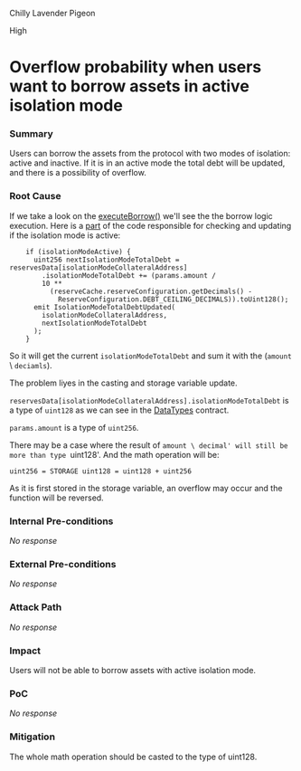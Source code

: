 Chilly Lavender Pigeon

High

# Overflow probability when users want to borrow assets in active isolation mode

### Summary

Users can borrow the assets from the protocol with two modes of isolation: active and inactive. If it is in an active mode  the total debt will be updated, and there is a possibility of overflow. 

### Root Cause

If we take a look on the [executeBorrow()](https://github.com/sherlock-audit/2025-01-aave-v3-3/blob/main/aave-v3-origin/src/contracts/protocol/libraries/logic/BorrowLogic.sol#L60) we'll see the the borrow logic execution. Here is a [part](https://github.com/sherlock-audit/2025-01-aave-v3-3/blob/main/aave-v3-origin/src/contracts/protocol/libraries/logic/BorrowLogic.sol#L109) of the code responsible for checking and updating if the isolation mode is active: 

```solidity
    if (isolationModeActive) {
      uint256 nextIsolationModeTotalDebt = reservesData[isolationModeCollateralAddress]
        .isolationModeTotalDebt += (params.amount /
        10 **
          (reserveCache.reserveConfiguration.getDecimals() -
            ReserveConfiguration.DEBT_CEILING_DECIMALS)).toUint128();
      emit IsolationModeTotalDebtUpdated(
        isolationModeCollateralAddress,
        nextIsolationModeTotalDebt
      );
    }
```

So it will get the current `isolationModeTotalDebt` and sum it with the (`amount` \ `deciamls`). 

The problem liyes in the casting and storage variable update. 

`reservesData[isolationModeCollateralAddress].isolationModeTotalDebt` is a type of `uint128` as we can see in the [DataTypes](https://github.com/sherlock-audit/2025-01-aave-v3-3/blob/main/aave-v3-origin/src/contracts/protocol/libraries/types/DataTypes.sol#L75) contract.

`params.amount` is a type of `uint256`. 

There may be a case where the result of `amount \ decimal' will still be more than type `uint128'. And the math operation will be:

`uint256 = STORAGE uint128 = uint128 + uint256`

As it is first stored in the storage variable, an overflow may occur and the function will be reversed. 

### Internal Pre-conditions

_No response_

### External Pre-conditions

_No response_

### Attack Path

_No response_

### Impact

Users will not be able to borrow assets with active isolation mode.

### PoC

_No response_

### Mitigation

The whole math operation should be casted to the type of uint128. 
